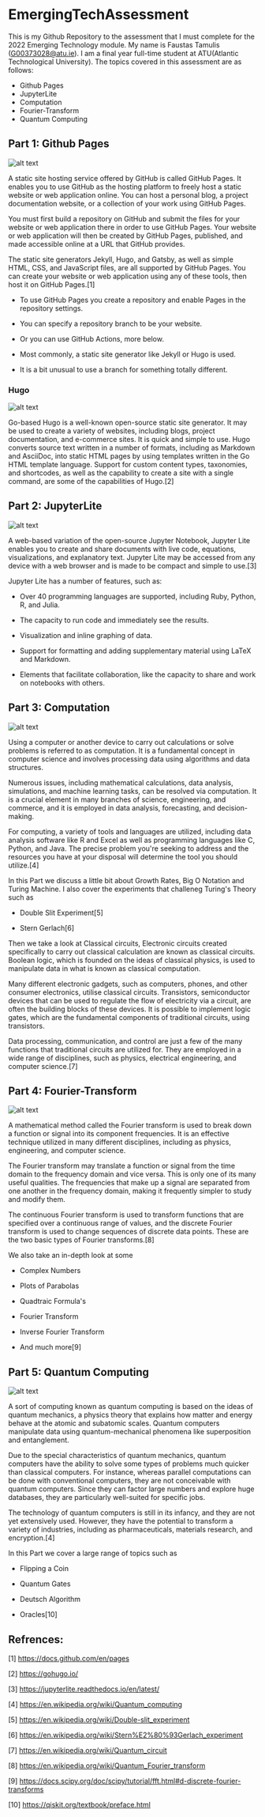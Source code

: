 # EmergingTechAssessment
This is my Github Repository to the assessment that I must complete for the 2022 Emerging Technology module. My name is Faustas Tamulis (G00373028@atu.ie).
I am a final year full-time student at ATU(Atlantic Technological University).
The topics covered in this assessment are as follows:
*  Github Pages
*  JupyterLite
*  Computation
*  Fourier-Transform
*  Quantum Computing

## Part 1: Github Pages
![alt text](https://i.ytimg.com/vi/2MsN8gpT6jY/maxresdefault.jpg)

A static site hosting service offered by GitHub is called GitHub Pages. It enables you to use GitHub as the hosting platform to freely host a static website or web application online. You can host a personal blog, a project documentation website, or a collection of your work using GitHub Pages.

You must first build a repository on GitHub and submit the files for your website or web application there in order to use GitHub Pages. Your website or web application will then be created by GitHub Pages, published, and made accessible online at a URL that GitHub provides.

The static site generators Jekyll, Hugo, and Gatsby, as well as simple HTML, CSS, and JavaScript files, are all supported by GitHub Pages. You can create your website or web application using any of these tools, then host it on GitHub Pages.[1]

* To use GitHub Pages you create a repository and enable Pages in the repository settings.

* You can specify a repository branch to be your website.

* Or you can use GitHub Actions, more below.

* Most commonly, a static site generator like Jekyll or Hugo is used.

* It is a bit unusual to use a branch for something totally different.

### Hugo
![alt text](https://d33wubrfki0l68.cloudfront.net/c38c7334cc3f23585738e40334284fddcaf03d5e/2e17c/images/hugo-logo-wide.svg)

Go-based Hugo is a well-known open-source static site generator. It may be used to create a variety of websites, including blogs, project documentation, and e-commerce sites. It is quick and simple to use. Hugo converts source text written in a number of formats, including as Markdown and AsciiDoc, into static HTML pages by using templates written in the Go HTML template language. Support for custom content types, taxonomies, and shortcodes, as well as the capability to create a site with a single command, are some of the capabilities of Hugo.[2]

## Part 2: JupyterLite
![alt text](https://miro.medium.com/max/1000/1*UY4k_mgLml9uvyo_EKMdFA.png)

A web-based variation of the open-source Jupyter Notebook, Jupyter Lite enables you to create and share documents with live code, equations, visualizations, and explanatory text. Jupyter Lite may be accessed from any device with a web browser and is made to be compact and simple to use.[3]

Jupyter Lite has a number of features, such as:

* Over 40 programming languages are supported, including Ruby, Python, R, and Julia.

* The capacity to run code and immediately see the results.

* Visualization and inline graphing of data.

* Support for formatting and adding supplementary material using LaTeX and Markdown.

* Elements that facilitate collaboration, like the capacity to share and work on notebooks with others.

## Part 3: Computation
![alt text](https://i.ytimg.com/vi/jHoEjvuPoB8/maxresdefault.jpg)

Using a computer or another device to carry out calculations or solve problems is referred to as computation. It is a fundamental concept in computer science and involves processing data using algorithms and data structures.

Numerous issues, including mathematical calculations, data analysis, simulations, and machine learning tasks, can be resolved via computation. It is a crucial element in many branches of science, engineering, and commerce, and it is employed in data analysis, forecasting, and decision-making.

For computing, a variety of tools and languages are utilized, including data analysis software like R and Excel as well as programming languages like C, Python, and Java. The precise problem you're seeking to address and the resources you have at your disposal will determine the tool you should utilize.[4]

In this Part we discuss a little bit about Growth Rates, Big O Notation and Turing Machine. I also cover the experiments that challeneg Turing's Theory such as

* Double Slit Experiment[5]

* Stern Gerlach[6]

Then we take a look at Classical circuits,
Electronic circuits created specifically to carry out classical calculation are known as classical circuits. Boolean logic, which is founded on the ideas of classical physics, is used to manipulate data in what is known as classical computation.

Many different electronic gadgets, such as computers, phones, and other consumer electronics, utilise classical circuits. Transistors, semiconductor devices that can be used to regulate the flow of electricity via a circuit, are often the building blocks of these devices. It is possible to implement logic gates, which are the fundamental components of traditional circuits, using transistors.

Data processing, communication, and control are just a few of the many functions that traditional circuits are utilized for. They are employed in a wide range of disciplines, such as physics, electrical engineering, and computer science.[7]

## Part 4: Fourier-Transform
![alt text](https://i.ytimg.com/vi/D3fjGYzrExk/maxresdefault.jpg)

A mathematical method called the Fourier transform is used to break down a function or signal into its component frequencies. It is an effective technique utilized in many different disciplines, including as physics, engineering, and computer science.

The Fourier transform may translate a function or signal from the time domain to the frequency domain and vice versa. This is only one of its many useful qualities. The frequencies that make up a signal are separated from one another in the frequency domain, making it frequently simpler to study and modify them.

The continuous Fourier transform is used to transform functions that are specified over a continuous range of values, and the discrete Fourier transform is used to change sequences of discrete data points. These are the two basic types of Fourier transforms.[8]

We also take an in-depth look at some

* Complex Numbers

* Plots of Parabolas

* Quadtraic Formula's

* Fourier Transform

* Inverse Fourier Transform

* And much more[9]

## Part 5: Quantum Computing
![alt text](https://miro.medium.com/max/1200/1*CQPNQqE4X2Jh5XomWQrWQQ.png)

A sort of computing known as quantum computing is based on the ideas of quantum mechanics, a physics theory that explains how matter and energy behave at the atomic and subatomic scales. Quantum computers manipulate data using quantum-mechanical phenomena like superposition and entanglement.

Due to the special characteristics of quantum mechanics, quantum computers have the ability to solve some types of problems much quicker than classical computers. For instance, whereas parallel computations can be done with conventional computers, they are not conceivable with quantum computers. Since they can factor large numbers and explore huge databases, they are particularly well-suited for specific jobs.

The technology of quantum computers is still in its infancy, and they are not yet extensively used. However, they have the potential to transform a variety of industries, including as pharmaceuticals, materials research, and encryption.[4]

In this Part we cover a large range of topics such as 

* Flipping a Coin

* Quantum Gates

* Deutsch Algorithm

* Oracles[10]

## Refrences:
[1] https://docs.github.com/en/pages

[2] https://gohugo.io/

[3] https://jupyterlite.readthedocs.io/en/latest/

[4] https://en.wikipedia.org/wiki/Quantum_computing

[5] https://en.wikipedia.org/wiki/Double-slit_experiment

[6] https://en.wikipedia.org/wiki/Stern%E2%80%93Gerlach_experiment

[7] https://en.wikipedia.org/wiki/Quantum_circuit

[8] https://en.wikipedia.org/wiki/Quantum_Fourier_transform

[9] https://docs.scipy.org/doc/scipy/tutorial/fft.html#d-discrete-fourier-transforms

[10] https://qiskit.org/textbook/preface.html
